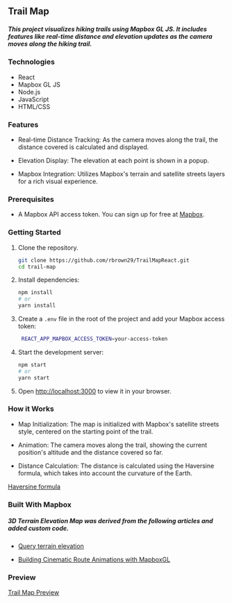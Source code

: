 ## Trail Map

##### This project visualizes hiking trails using Mapbox GL JS. It includes features like real-time distance and elevation updates as the camera moves along the hiking trail.

### Technologies
 - React
 - Mapbox GL JS
 - Node.js
 - JavaScript
 - HTML/CSS

### Features

- Real-time Distance Tracking: As the camera moves along the trail, the distance covered is calculated and displayed.

- Elevation Display: The elevation at each point is shown in a popup.

- Mapbox Integration: Utilizes Mapbox's terrain and satellite streets layers for a rich visual experience.

### Prerequisites

- A Mapbox API access token. You can sign up for free at [Mapbox](https://www.mapbox.com/).

### Getting Started

1. Clone the repository.

   ```bash
   git clone https://github.com/rbrown29/TrailMapReact.git
   cd trail-map
   ```

2. Install dependencies:

   ```bash
   npm install
   # or
   yarn install
   ```

3. Create a `.env` file in the root of the project and add your Mapbox access token:

   ```bash
    REACT_APP_MAPBOX_ACCESS_TOKEN=your-access-token
   ```

4. Start the development server:

   ```bash
   npm start
   # or
   yarn start
   ```

5. Open [http://localhost:3000](http://localhost:3000) to view it in your browser.

### How it Works

- Map Initialization: The map is initialized with Mapbox's satellite streets style, centered on the starting point of the trail.

- Animation: The camera moves along the trail, showing the current position's altitude and the distance covered so far.

- Distance Calculation: The distance is calculated using the Haversine formula, which takes into account the curvature of the Earth.

[Haversine formula](https://en.wikipedia.org/wiki/Haversine_formula)

### Built With Mapbox

##### 3D Terrain Elevation Map was derived from the following articles and added custom code.

- [Query terrain elevation](https://docs.mapbox.com/mapbox-gl-js/example/query-terrain-elevation/)

- [Building Cinematic Route Animations with MapboxGL](https://www.mapbox.com/blog/building-cinematic-route-animations-with-mapboxgl)

### Preview

[Trail Map Preview](https://singular-kashata-51dbc7.netlify.app/)
